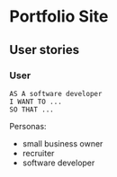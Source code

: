 # Portfolio Site

## User stories

### User

```
AS A software developer
I WANT TO ...
SO THAT ...
```

Personas:
  - small business owner
  - recruiter
  - software developer